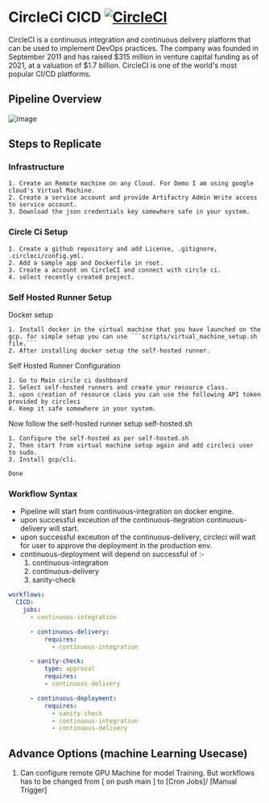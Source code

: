 # CircleCi CICD [![CircleCI](https://dl.circleci.com/status-badge/img/gh/ketangangal/deployment-using-circleci/tree/main.svg?style=svg)](https://dl.circleci.com/status-badge/redirect/gh/ketangangal/deployment-using-circleci/tree/main)

CircleCI is a continuous integration and continuous delivery platform that can be used to implement DevOps practices. The company was founded in September 2011 and has raised $315 million in venture capital funding as of 2021, at a valuation of $1.7 billion. CircleCI is one of the world's most popular CI/CD platforms.

## Pipeline Overview 
![image](https://user-images.githubusercontent.com/40850370/202102795-cb81b520-3597-4392-b66b-143f37a89800.png)

## Steps to Replicate
### Infrastructure 
```text
1. Create an Remote machine on any Cloud. For Demo I am using google cloud's Virtual Machine.
2. Create a service account and provide Artifactry Admin Write access to service account.
3. Download the json credentials key somewhere safe in your system.
```
### Circle Ci Setup 
```text
1. Create a github repository and add License, .gitignore, .circleci/config.yml.
2. Add a sample app and Dockerfile in root. 
3. Create a account on CircleCI and connect with circle ci.
4. select recently created project.
```

### Self Hosted Runner Setup 
Docker setup

```text
1. Install docker in the virtual machine that you have launched on the gcp. for simple setup you can use ```scripts/virtual_machine_setup.sh file.```
2. After installing docker setup the self-hosted runner. 
```
Self Hosted Runner Configuration 
```text
1. Go to Main circle ci dashboard
2. Select self-hosted runners and create your resource class.
3. upon creation of resource class you can use the following API token provided by circleci
4. Keep it safe somewhere in your system.
```   
Now follow the self-hosted runner setup self-hosted.sh
```text
1. Configure the self-hosted as per self-hosted.sh 
2. Then start from virtual machine setup again and add circleci user to sudo.
3. Install gcp/cli. 

Done
```
### Workflow Syntax 

- Pipeline will start from continuous-integration on docker engine.
- upon successful exceution of the continuous-itegration continuous-delivery will start. 
- upon successful exceution of the continuous-delivery, circleci will wait for user to approve the deployment in the production env.
- continuous-deployment will depend on successful of :- 
    1. continuous-integration
    2. continuous-delivery
    3. sanity-check


```yaml
workflows:
  CICD:
    jobs:
      - continuous-integration

      - continuous-delivery:
          requires:
            - continuous-integration

      - sanity-check:
          type: approval
          requires:
          - continuous-delivery

      - continuous-deployment:
          requires:
            - sanity-check
            - continuous-integration
            - continuous-delivery
```

## Advance Options (machine Learning Usecase)
1. Can configure remote GPU Machine for model Training. But workflows has to be changed from [ on push main ] to [Cron Jobs]/ [Manual Trigger]